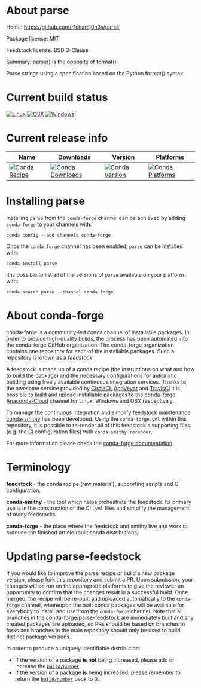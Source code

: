 About parse
===========

Home: https://github.com/r1chardj0n3s/parse

Package license: MIT

Feedstock license: BSD 3-Clause

Summary: parse() is the opposite of format()

Parse strings using a specification based on the Python format() syntax.


Current build status
====================

[![Linux](https://img.shields.io/circleci/project/github/conda-forge/parse-feedstock/master.svg?label=Linux)](https://circleci.com/gh/conda-forge/parse-feedstock)
[![OSX](https://img.shields.io/travis/conda-forge/parse-feedstock/master.svg?label=macOS)](https://travis-ci.org/conda-forge/parse-feedstock)
[![Windows](https://img.shields.io/appveyor/ci/conda-forge/parse-feedstock/master.svg?label=Windows)](https://ci.appveyor.com/project/conda-forge/parse-feedstock/branch/master)

Current release info
====================

| Name | Downloads | Version | Platforms |
| --- | --- | --- | --- |
| [![Conda Recipe](https://img.shields.io/badge/recipe-parse-green.svg)](https://anaconda.org/conda-forge/parse) | [![Conda Downloads](https://img.shields.io/conda/dn/conda-forge/parse.svg)](https://anaconda.org/conda-forge/parse) | [![Conda Version](https://img.shields.io/conda/vn/conda-forge/parse.svg)](https://anaconda.org/conda-forge/parse) | [![Conda Platforms](https://img.shields.io/conda/pn/conda-forge/parse.svg)](https://anaconda.org/conda-forge/parse) |

Installing parse
================

Installing `parse` from the `conda-forge` channel can be achieved by adding `conda-forge` to your channels with:

```
conda config --add channels conda-forge
```

Once the `conda-forge` channel has been enabled, `parse` can be installed with:

```
conda install parse
```

It is possible to list all of the versions of `parse` available on your platform with:

```
conda search parse --channel conda-forge
```


About conda-forge
=================

conda-forge is a community-led conda channel of installable packages.
In order to provide high-quality builds, the process has been automated into the
conda-forge GitHub organization. The conda-forge organization contains one repository
for each of the installable packages. Such a repository is known as a *feedstock*.

A feedstock is made up of a conda recipe (the instructions on what and how to build
the package) and the necessary configurations for automatic building using freely
available continuous integration services. Thanks to the awesome service provided by
[CircleCI](https://circleci.com/), [AppVeyor](http://www.appveyor.com/)
and [TravisCI](https://travis-ci.org/) it is possible to build and upload installable
packages to the [conda-forge](https://anaconda.org/conda-forge)
[Anaconda-Cloud](http://docs.anaconda.org/) channel for Linux, Windows and OSX respectively.

To manage the continuous integration and simplify feedstock maintenance
[conda-smithy](http://github.com/conda-forge/conda-smithy) has been developed.
Using the ``conda-forge.yml`` within this repository, it is possible to re-render all of
this feedstock's supporting files (e.g. the CI configuration files) with ``conda smithy rerender``.

For more information please check the [conda-forge documentation](https://conda-forge.org/docs/).

Terminology
===========

**feedstock** - the conda recipe (raw material), supporting scripts and CI configuration.

**conda-smithy** - the tool which helps orchestrate the feedstock.
                   Its primary use is in the construction of the CI ``.yml`` files
                   and simplify the management of *many* feedstocks.

**conda-forge** - the place where the feedstock and smithy live and work to
                  produce the finished article (built conda distributions)


Updating parse-feedstock
========================

If you would like to improve the parse recipe or build a new
package version, please fork this repository and submit a PR. Upon submission,
your changes will be run on the appropriate platforms to give the reviewer an
opportunity to confirm that the changes result in a successful build. Once
merged, the recipe will be re-built and uploaded automatically to the
`conda-forge` channel, whereupon the built conda packages will be available for
everybody to install and use from the `conda-forge` channel.
Note that all branches in the conda-forge/parse-feedstock are
immediately built and any created packages are uploaded, so PRs should be based
on branches in forks and branches in the main repository should only be used to
build distinct package versions.

In order to produce a uniquely identifiable distribution:
 * If the version of a package **is not** being increased, please add or increase
   the [``build/number``](http://conda.pydata.org/docs/building/meta-yaml.html#build-number-and-string).
 * If the version of a package **is** being increased, please remember to return
   the [``build/number``](http://conda.pydata.org/docs/building/meta-yaml.html#build-number-and-string)
   back to 0.